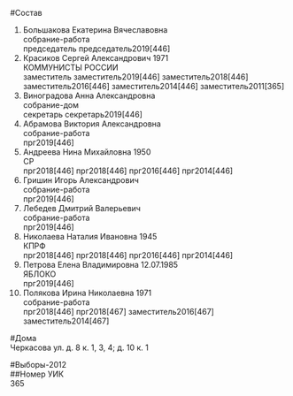 #Состав  
1. Большакова Екатерина Вячеславовна  
    собрание-работа  
    председатель председатель2019[446]  
2. Красиков Сергей Александрович 1971  
    КОММУНИСТЫ РОССИИ  
    заместитель заместитель2019[446] заместитель2018[446] заместитель2016[446] заместитель2014[446] заместитель2011[365]  
3. Виноградова Анна Александровна  
    собрание-дом  
    секретарь секретарь2019[446]  
4. Абрамова Виктория Александровна  
    собрание-работа  
    прг2019[446]  
5. Андреева Нина Михайловна 1950  
    СР  
    прг2018[446] прг2018[446] прг2016[446] прг2014[446]  
6. Гришин Игорь Александрович  
    собрание-работа  
    прг2019[446]  
7. Лебедев Дмитрий Валерьевич  
    собрание-работа  
    прг2019[446]  
8. Николаева Наталия Ивановна 1945  
    КПРФ  
    прг2018[446] прг2018[446] прг2016[446] прг2014[446]  
9. Петрова Елена Владимировна 12.07.1985  
    ЯБЛОКО  
    прг2019[446]  
10. Полякова Ирина Николаевна 1971  
    собрание-работа  
    прг2018[446] прг2018[467] заместитель2016[467] заместитель2014[467]  

#Дома  
Черкасова ул. д. 8 к. 1, 3, 4; д. 10 к. 1  
  
#Выборы-2012  
##Номер УИК  
365  
